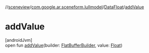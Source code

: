 //[sceneview](../../../index.md)/[com.google.ar.sceneform.lullmodel](../index.md)/[DataFloat](index.md)/[addValue](add-value.md)

# addValue

[androidJvm]\
open fun [addValue](add-value.md)(builder: [FlatBufferBuilder](../../com.google.flatbuffers/-flat-buffer-builder/index.md), value: [Float](https://kotlinlang.org/api/latest/jvm/stdlib/kotlin/-float/index.html))

